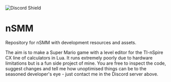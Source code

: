 ![Discord Shield](https://discordapp.com/api/guilds/993588037579702322/widget.png?style=shield)
# nSMM
Repository for nSMM with development resources and assets.

The aim is to make a Super Mario game with a level editor for the TI-nSpire CX line of calculators in Lua. It runs extremely poorly due to hardware limitations but is a fun side project of mine. You are free to inspect the code, suggest changes and tell me how unoptimised things can be to the seasoned developer's eye - just contact me in the Discord server above.
 
